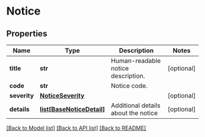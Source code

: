 # Notice

## Properties
Name | Type | Description | Notes
------------ | ------------- | ------------- | -------------
**title** | **str** | Human-readable notice description. | [optional] 
**code** | **str** | Notice code. | 
**severity** | [**NoticeSeverity**](NoticeSeverity.md) |  | [optional] 
**details** | [**list[BaseNoticeDetail]**](BaseNoticeDetail.md) | Additional details about the notice | [optional] 

[[Back to Model list]](../README.md#documentation-for-models) [[Back to API list]](../README.md#documentation-for-api-endpoints) [[Back to README]](../README.md)

